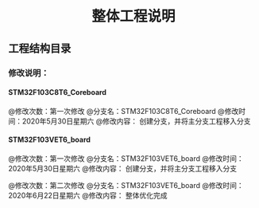 ﻿# <center>整体工程说明</center>
## 工程结构目录

### 修改说明：
#### STM32F103C8T6_Coreboard
@修改次数：第一次修改
@分支名：STM32F103C8T6_Coreboard
@修改时间：2020年5月30日星期六
@修改内容： 创建分支，并将主分支工程移入分支

#### STM32F103VET6_board
@修改次数：第一次修改
@分支名：STM32F103VET6_board
@修改时间：2020年5月30日星期六
@修改内容： 创建分支，并将主分支工程移入分支

@修改次数：第二次修改
@分支名：STM32F103VET6_board
@修改时间：2020年6月22日星期六
@修改内容： 整体优化完成